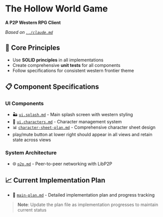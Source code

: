 # The Hollow World Game

**A P2P Western RPG Client**

*Based on [`../claude.md`](../claude.md)*

## 🎯 Core Principles
- Use **SOLID principles** in all implementations
- Create comprehensive **unit tests** for all components
- Follow specifications for consistent western frontier theme

## 📋 Component Specifications

### UI Components
- 🏜️ [`ui.splash.md`](ui.splash.md) - Main splash screen with western styling
- 👤 [`ui.characters.md`](ui.characters.md) - Character management system
- 📊 [`character-sheet-plan.md`](character-sheet-plan.md) - Comprehensive character sheet design
- play/mute button at lower right should appear in all views and retain state across views

### System Architecture
- 🌐 [`p2p.md`](p2p.md) - Peer-to-peer networking with LibP2P

## 📈 Current Implementation Plan
- 📝 [`main-plan.md`](main-plan.md) - Detailed implementation plan and progress tracking

> **Note**: Update the plan file as implementation progresses to maintain current status
